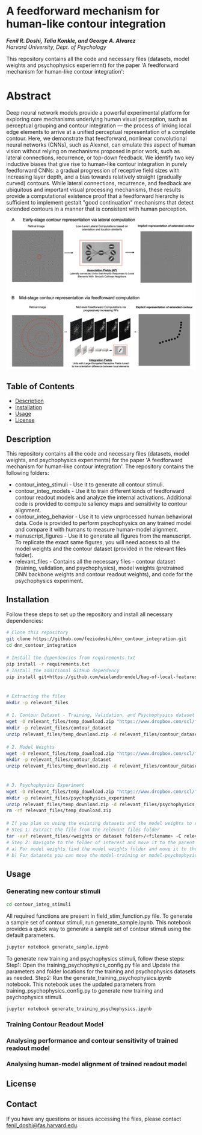 # A feedforward mechanism for human-like contour integration
***Fenil R. Doshi, Talia Konkle, and George A. Alvarez***  
*Harvard University, Dept. of Psychology*

This repository contains all the code and necessary files (datasets, model weights and psychophysics experiemnt) for the paper 'A feedforward mechanism for human-like contour integration':

# Abstract
Deep neural network models provide a powerful experimental platform for exploring core mechanisms underlying human visual perception, such as perceptual grouping and contour integration — the process of linking local edge elements to arrive at a unified perceptual representation of a complete contour. Here, we demonstrate that feedforward, nonlinear convolutional neural networks (CNNs), such as Alexnet, can emulate this aspect of human vision without relying on mechanisms proposed in prior work, such as lateral connections, recurrence, or top-down feedback. We identify two key inductive biases that give rise to human-like contour integration in purely feedforward CNNs: a gradual progression of receptive field sizes with increasing layer depth, and a bias towards relatively straight (gradually curved) contours. While lateral connections, recurrence, and feedback are ubiquitous and important visual processing mechanisms, these results provide a computational existence proof that a feedforward hierarchy is sufficient to implement gestalt "good continuation" mechanisms that detect extended contours in a manner that is consistent with human perception.

![](manuscript_figures/f6.png)


## Table of Contents

- [Description](#description)
- [Installation](#installation)
- [Usage](#usage)
- [License](#license)

## Description
This repository contains all the code and necessary files (datasets, model weights, and psychophysics experiments) for the paper 'A feedforward mechanism for human-like contour integration'. The repository contains the following folders:

* contour_integ_stimuli  - Use it to generate all contour stimuli.
* contour_integ_models   - Use it to train different kinds of feedforward contour readout models and analyze the internal activations. Additional code is provided to compute saliency maps and sensitivity to contour alignment.
* contour_integ_behavior - Use it to view unprocessed human behavioral data. Code is provided to perform psychophysics on any trained model and compare it with humans to measure human-model alignment.
* manuscript_figures     - Use it to generate all figures from the manuscript. To replicate the exact same figures, you will need access to all the model weights and the contour dataset (provided in the relevant files folder).
* relevant_files         - Contains all the necessary files - contour dataset (training, validation, and psychophysics), model weights (pretrained DNN backbone weights and contour readout weights), and code for the psychophysics experiment.



## Installation

Follow these steps to set up the repository and install all necessary dependencies:

```bash
# Clone this repository
git clone https://github.com/feziodoshi/dnn_contour_integration.git
cd dnn_contour_integration

# Install the dependencies from requirements.txt
pip install -r requirements.txt
# Install the additional GitHub dependency
pip install git+https://github.com/wielandbrendel/bag-of-local-features-models.git


# Extracting the files
mkdir -p relevant_files

# 1. Contour Dataset - Training, Validation, and Psychophysics dataset
wget -O relevant_files/temp_download.zip "https://www.dropbox.com/scl/fo/rxfzsqhkv6mw8gif7d15w/AIpDy7XSYfnlO1i8HTfBiiA?rlkey=21ifwapf46mflb25iaiy6ne2f&st=77k0pm0z&dl=1"
mkdir -p relevant_files/contour_dataset
unzip relevant_files/temp_download.zip -d relevant_files/contour_dataset/

# 2. Model Weights
wget -O relevant_files/temp_download.zip "https://www.dropbox.com/scl/fo/ambt5caokz4gybg3n19yt/AAwxCcW4ic9dw8qPL6YKYsE?rlkey=expo3ewzxohhcpj6s3t13110q&st=cd2v5lzd&dl=1"
mkdir -p relevant_files/contour_dataset
unzip relevant_files/temp_download.zip -d relevant_files/contour_dataset/


# 3. Psychophysics Experiment
wget -O relevant_files/temp_download.zip "https://www.dropbox.com/scl/fo/6x6vovfkkbmjujock9px0/AJCvNGJje1RgPQUvCOoFPq0?rlkey=48lobiml61e2m1v87rr2kayh7&st=6nuet6r9&dl=1"
mkdir -p relevant_files/psychophysics_experiment
unzip relevant_files/temp_download.zip -d relevant_files/psychophysics_experiment/
rm -rf relevant_files/temp_download.zip

# If you plan on using the existing datasets and the model weights to reconstruct manuscript figures:
# Step 1: Extract the file from the relevant files folder
tar -xvf relevant_files/<weights or dataset folder>/<filename> -C relevant_files/<weights or dataset folder>
# Step 2: Navigate to the folder of interest and move it to the parent directory (using the mv command):
# a) For model weights find the model weights folder and move it to the parent directory 
# b) For datasets you can move the model-training or model-psychophysics dataset in the relevant location. However you will have to add the absolute paths in all config files provided in each subdirectory to run the notebooks
```



## Usage

### Generating new contour stimuli
```bash
cd contour_integ_stimuli
```

All required functions are present in field_stim_function.py file. To generate a sample set of contour stimuli, run generate_sample.ipynb. This notebook provides a quick way to generate a sample set of contour stimuli using the default parameters.
```bash
jupyter notebook generate_sample.ipynb
```

To generate new training and psychophysics stimuli, follow these steps:
Step1: Open the training_psychophysics_config.py file and Update the parameters and folder locations for the training and psychophysics datasets as needed.
Step2: Run the generate_training_psychophysics.ipynb notebook. This notebook uses the updated parameters from training_psychophysics_config.py to generate new training and psychophysics stimuli.
```bash
jupyter notebook generate_training_psychophysics.ipynb
```



### Training Contour Readout Model



### Analysing performance and contour sensitivity of trained readout model



### Analysing human-model alignment of trained readout model






## License




## Contact
If you have any questions or issues accessing the files, please contact [fenil_doshi@fas.harvard.edu](mailto:fenil_doshi@fas.harvard.edu).

